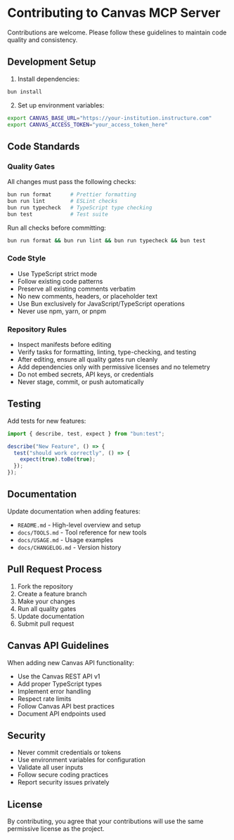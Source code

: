 # Contributing to Canvas MCP Server

Contributions are welcome. Please follow these guidelines to maintain code quality and consistency.

## Development Setup

1. Install dependencies:
```bash
bun install
```

2. Set up environment variables:
```bash
export CANVAS_BASE_URL="https://your-institution.instructure.com"
export CANVAS_ACCESS_TOKEN="your_access_token_here"
```

## Code Standards

### Quality Gates

All changes must pass the following checks:

```bash
bun run format      # Prettier formatting
bun run lint        # ESLint checks
bun run typecheck   # TypeScript type checking
bun test            # Test suite
```

Run all checks before committing:
```bash
bun run format && bun run lint && bun run typecheck && bun test
```

### Code Style

- Use TypeScript strict mode
- Follow existing code patterns
- Preserve all existing comments verbatim
- No new comments, headers, or placeholder text
- Use Bun exclusively for JavaScript/TypeScript operations
- Never use npm, yarn, or pnpm

### Repository Rules

- Inspect manifests before editing
- Verify tasks for formatting, linting, type-checking, and testing
- After editing, ensure all quality gates run cleanly
- Add dependencies only with permissive licenses and no telemetry
- Do not embed secrets, API keys, or credentials
- Never stage, commit, or push automatically

## Testing

Add tests for new features:

```typescript
import { describe, test, expect } from "bun:test";

describe("New Feature", () => {
  test("should work correctly", () => {
    expect(true).toBe(true);
  });
});
```

## Documentation

Update documentation when adding features:

- `README.md` - High-level overview and setup
- `docs/TOOLS.md` - Tool reference for new tools
- `docs/USAGE.md` - Usage examples
- `docs/CHANGELOG.md` - Version history

## Pull Request Process

1. Fork the repository
2. Create a feature branch
3. Make your changes
4. Run all quality gates
5. Update documentation
6. Submit pull request

## Canvas API Guidelines

When adding new Canvas API functionality:

- Use the Canvas REST API v1
- Add proper TypeScript types
- Implement error handling
- Respect rate limits
- Follow Canvas API best practices
- Document API endpoints used

## Security

- Never commit credentials or tokens
- Use environment variables for configuration
- Validate all user inputs
- Follow secure coding practices
- Report security issues privately

## License

By contributing, you agree that your contributions will use the same permissive license as the project.

